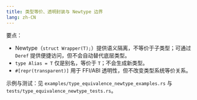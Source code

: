 ```yaml
---
title: 类型等价、透明封装与 Newtype 边界
lang: zh-CN
---
```


要点：

- Newtype（`struct Wrapper(T);`）提供语义隔离，不等价于子类型；可通过 `Deref` 提供便捷访问，但不会自动替代底层类型。
- `type Alias = T` 仅是别名，等价于 `T`；不会生成新类型。
- `#[repr(transparent)]` 用于 FFI/ABI 透明性，但不改变类型系统等价关系。

示例与测试：见 `examples/type_equivalence_newtype_examples.rs` 与 `tests/type_equivalence_newtype_tests.rs`。
